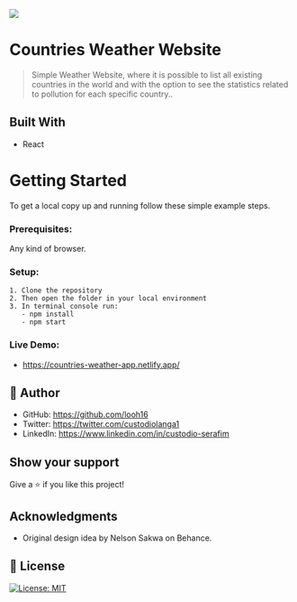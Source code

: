 ![](https://img.shields.io/badge/Microverse-blueviolet)

# Countries Weather Website

>Simple Weather Website, where it is possible to list all existing countries in the world and with the option to see the statistics related to pollution for each specific country..


## Built With

- React

# Getting Started
To get a local copy up and running follow these simple example steps.

### Prerequisites: 
Any kind of browser. 

### Setup:
    1. Clone the repository
    2. Then open the folder in your local environment 
    3. In terminal console run:
       - npm install
       - npm start

### Live Demo:

- https://countries-weather-app.netlify.app/

## 👤 **Author**

- GitHub: https://github.com/looh16
- Twitter: https://twitter.com/custodiolanga1
- LinkedIn: https://www.linkedin.com/in/custodio-serafim


## Show your support

Give a ⭐️ if you like this project!


## Acknowledgments

- Original design idea by Nelson Sakwa on Behance.


## 📝 License

[![License: MIT](https://img.shields.io/badge/License-MIT-yellow.svg)](https://github.com/looh16/bookstore/blob/34137715daf40f76ef083157c8c9c9e4d7aaaada/LICENSE)
